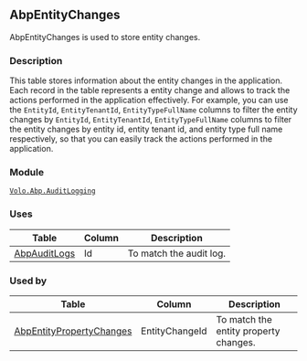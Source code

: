 ## AbpEntityChanges

AbpEntityChanges is used to store entity changes.

### Description

This table stores information about the entity changes in the application. Each record in the table represents a entity change and allows to track the actions performed in the application effectively. For example, you can use the `EntityId`, `EntityTenantId`, `EntityTypeFullName` columns to filter the entity changes by `EntityId`, `EntityTenantId`, `EntityTypeFullName` columns to filter the entity changes by entity id, entity tenant id, and entity type full name respectively, so that you can easily track the actions performed in the application.

### Module

[`Volo.Abp.AuditLogging`](../../Audit-Logging.md)

### Uses

| Table | Column | Description |
| --- | --- | --- |
| [AbpAuditLogs](AbpAuditLogs.md) | Id | To match the audit log. |

### Used by

| Table | Column | Description |
| --- | --- | --- |
| [AbpEntityPropertyChanges](AbpEntityPropertyChanges.md) | EntityChangeId | To match the entity property changes. |
